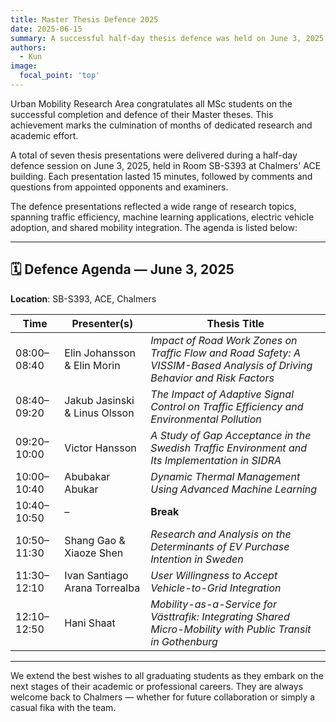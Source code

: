 ```yaml
---
title: Master Thesis Defence 2025
date: 2025-06-15
summary: A successful half-day thesis defence was held on June 3, 2025. Congratulations to all MSc students for completing their thesis work.
authors:
  - Kun
image:
  focal_point: 'top'
---
```


Urban Mobility Research Area congratulates all MSc students on the successful completion and defence of their Master theses. This achievement marks the culmination of months of dedicated research and academic effort.

<!--more-->

A total of seven thesis presentations were delivered during a half-day defence session on June 3, 2025, held in Room SB-S393 at Chalmers' ACE building. Each presentation lasted 15 minutes, followed by comments and questions from appointed opponents and examiners.

The defence presentations reflected a wide range of research topics, spanning traffic efficiency, machine learning applications, electric vehicle adoption, and shared mobility integration. The agenda is listed below:

---

## 🗓️ Defence Agenda — June 3, 2025  
**Location**: SB-S393, ACE, Chalmers

| Time        | Presenter(s) | Thesis Title |
|-------------|--------------|--------------|
| 08:00–08:40 | Elin Johansson & Elin Morin | *Impact of Road Work Zones on Traffic Flow and Road Safety: A VISSIM-Based Analysis of Driving Behavior and Risk Factors* |
| 08:40–09:20 | Jakub Jasinski & Linus Olsson | *The Impact of Adaptive Signal Control on Traffic Efficiency and Environmental Pollution* |
| 09:20–10:00 | Victor Hansson | *A Study of Gap Acceptance in the Swedish Traffic Environment and Its Implementation in SIDRA* |
| 10:00–10:40 | Abubakar Abukar | *Dynamic Thermal Management Using Advanced Machine Learning* |
| 10:40–10:50 | – | **Break** |
| 10:50–11:30 | Shang Gao & Xiaoze Shen | *Research and Analysis on the Determinants of EV Purchase Intention in Sweden* |
| 11:30–12:10 | Ivan Santiago Arana Torrealba | *User Willingness to Accept Vehicle-to-Grid Integration* |
| 12:10–12:50 | Hani Shaat | *Mobility-as-a-Service for Västtrafik: Integrating Shared Micro-Mobility with Public Transit in Gothenburg* |

---

We extend the best wishes to all graduating students as they embark on the next stages of their academic or professional careers. They are always welcome back to Chalmers — whether for future collaboration or simply a casual fika with the team.
